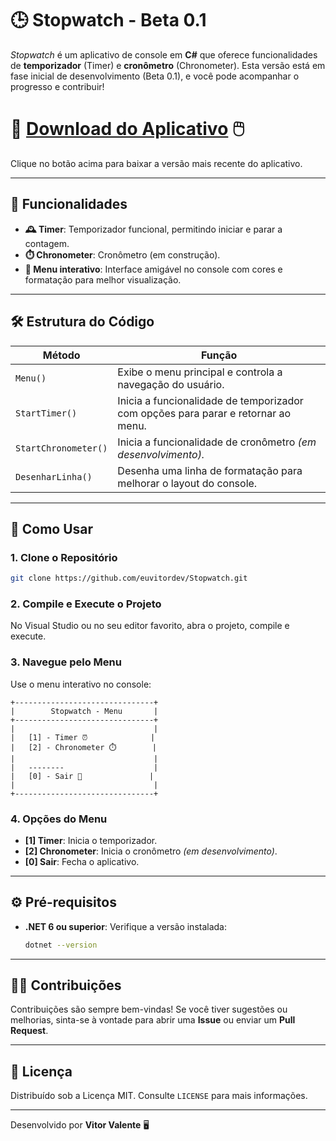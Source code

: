 
# 🕒 Stopwatch - Beta 0.1

_Stopwatch_ é um aplicativo de console em **C#** que oferece funcionalidades de **temporizador** (Timer) e **cronômetro** (Chronometer). Esta versão está em fase inicial de desenvolvimento (Beta 0.1), e você pode acompanhar o progresso e contribuir!

# 🚀 [**Download do Aplicativo**](https://github.com/euvitordev/Stopwatch/releases/download/v0.1/Stopwatch.exe) 🖱️

Clique no botão acima para baixar a versão mais recente do aplicativo.

---

## 🧰 Funcionalidades

- **🕰️ Timer**: Temporizador funcional, permitindo iniciar e parar a contagem.
- **⏱️ Chronometer**: Cronômetro (em construção).
- **📜 Menu interativo**: Interface amigável no console com cores e formatação para melhor visualização.

---

## 🛠️ Estrutura do Código

| Método           | Função                                                                                         |
| ---------------- | ---------------------------------------------------------------------------------------------- |
| `Menu()`         | Exibe o menu principal e controla a navegação do usuário.                                      |
| `StartTimer()`   | Inicia a funcionalidade de temporizador com opções para parar e retornar ao menu.              |
| `StartChronometer()` | Inicia a funcionalidade de cronômetro _(em desenvolvimento)._                             |
| `DesenharLinha()` | Desenha uma linha de formatação para melhorar o layout do console.                           |

---

## 🚀 Como Usar

### 1. Clone o Repositório
```bash
git clone https://github.com/euvitordev/Stopwatch.git
```

### 2. Compile e Execute o Projeto

No Visual Studio ou no seu editor favorito, abra o projeto, compile e execute.

### 3. Navegue pelo Menu
Use o menu interativo no console:
```plaintext
+-------------------------------+
|        Stopwatch - Menu       |
+-------------------------------+
|                               |
|   [1] - Timer ⏰              |
|   [2] - Chronometer ⏱️        |
|                               |
|   --------                    |
|   [0] - Sair 🚪               |
|                               |
+-------------------------------+
```

### 4. Opções do Menu
- **[1] Timer**: Inicia o temporizador.
- **[2] Chronometer**: Inicia o cronômetro _(em desenvolvimento)_.
- **[0] Sair**: Fecha o aplicativo.

---

## ⚙️ Pré-requisitos

- **.NET 6 ou superior**: 
  Verifique a versão instalada:
  ```bash
  dotnet --version
  ```

---

## 🧑‍💻 Contribuições

Contribuições são sempre bem-vindas! Se você tiver sugestões ou melhorias, sinta-se à vontade para abrir uma **Issue** ou enviar um **Pull Request**.

---

## 📝 Licença

Distribuído sob a Licença MIT. Consulte `LICENSE` para mais informações.

---

Desenvolvido por **Vitor Valente** 🖥️
